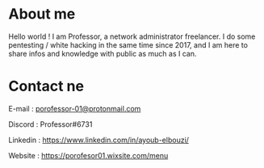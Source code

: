# About me 
Hello world ! I am Professor, a network administrator freelancer. I do some pentesting / white hacking in the same time since 2017, and I am here to share infos and knowledge with public as much as I can.
 
# Contact ne 

E-mail : porofessor-01@protonmail.com

Discord : Professor#6731

Linkedin : https://www.linkedin.com/in/ayoub-elbouzi/

Website : https://porofesor01.wixsite.com/menu
<!---
Pr0f3ssor/Pr0f3ssor is a ✨ special ✨ repository because its `README.md` (this file) appears on your GitHub profile.
You can click the Preview link to take a look at your changes.
--->
